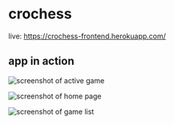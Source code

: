 # crochess
live: https://crochess-frontend.herokuapp.com/

## app in action
![screenshot of active game](https://i.postimg.cc/FzRC23YN/Screenshot-from-2022-05-13-19-36-47.png)

![screenshot of home page](https://i.postimg.cc/GhjsvD7h/Screenshot-from-2022-05-13-12-55-15.png)

![screenshot of game list](https://i.postimg.cc/kXCbVsyp/Screenshot-from-2022-05-13-15-31-15.png)


